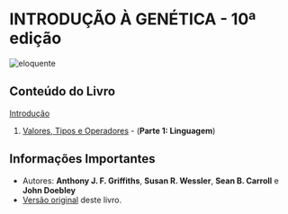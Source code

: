 # INTRODUÇÃO À GENÉTICA - 10ª edição

![eloquente](img/eloq-js.png)

## Conteúdo do Livro

[Introdução](https://github.com/braziljs/eloquente-javascript/blob/master/chapters/00-introducao.md)

1. [Valores, Tipos e Operadores](https://github.com/braziljs/eloquente-javascript/blob/master/chapters/01-valores-tipos-operadores.md) - (**Parte 1: Linguagem**)

## Informações Importantes

- Autores: **Anthony J. F. Griffiths**, **Susan R. Wessler**, **Sean B. Carroll** e **John Doebley**
- [Versão original](http://eloquentjavascript.net) deste livro.
